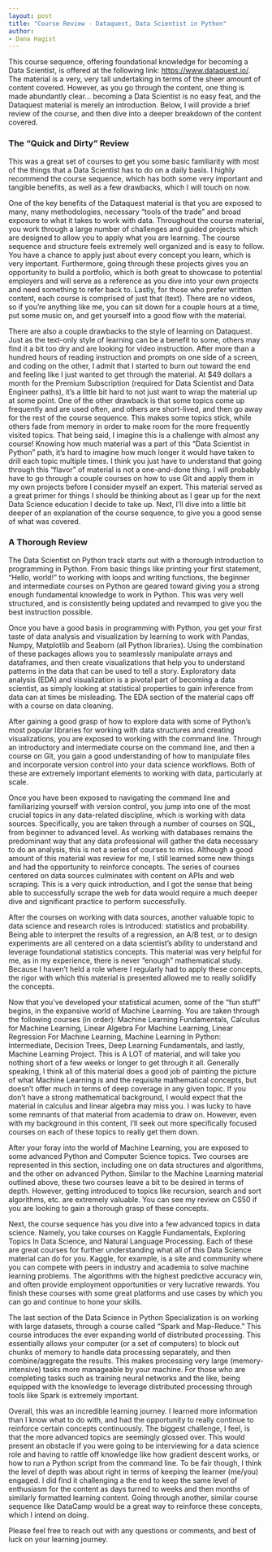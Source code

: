 ```yaml
---
layout: post
title: "Course Review - Dataquest, Data Scientist in Python"
author:
- Dana Hagist
---
```


This course sequence, offering foundational knowledge for becoming a Data Scientist, is offered at the following link: https://www.dataquest.io/. The material is a very, very tall undertaking in terms of the sheer amount of content covered. However, as you go through the content, one thing is made abundantly clear… becoming a Data Scientist is no easy feat, and the Dataquest material is merely an introduction. Below, I will provide a brief review of the course, and then dive into a deeper breakdown of the content covered.

### The “Quick and Dirty” Review
This was a great set of courses to get you some basic familiarity with most of the things that a Data Scientist has to do on a daily basis. I highly recommend the course sequence, which has both some very important and tangible benefits, as well as a few drawbacks, which I will touch on now.

One of the key benefits of the Dataquest material is that you are exposed to many, many methodologies, necessary “tools of the trade” and broad exposure to what it takes to work with data. Throughout the course material, you work through a large number of challenges and guided projects which are designed to allow you to apply what you are learning. The course sequence and structure feels extremely well organized and is easy to follow. You have a chance to apply just about every concept you learn, which is very important. Furthermore, going through these projects gives you an opportunity to build a portfolio, which is both great to showcase to potential employers and will serve as a reference as you dive into your own projects and need something to refer back to. Lastly, for those who prefer written content, each course is comprised of just that (text). There are no videos, so if you’re anything like me, you can sit down for a couple hours at a time, put some music on, and get yourself into a good flow with the material.

There are also a couple drawbacks to the style of learning on Dataquest. Just as the text-only style of learning can be a benefit to some, others may find it a bit too dry and are looking for video instruction. After more than a hundred hours of reading instruction and prompts on one side of a screen, and coding on the other, I admit that I started to burn out toward the end and feeling like I just wanted to get through the material. At $49 dollars a month for the Premium Subscription (required for Data Scientist and Data Engineer paths), it’s a little bit hard to not just want to wrap the material up at some point. One of the other drawback is that some topics come up frequently and are used often, and others are short-lived, and then go away for the rest of the course sequence. This makes some topics stick, while others fade from memory in order to make room for the more frequently visited topics. That being said, I imagine this is a challenge with almost any course! Knowing how much material was a part of this “Data Scientist in Python” path, it’s hard to imagine how much longer it would have taken to drill each topic multiple times. I think you just have to understand that going through this “flavor” of material is not a one-and-done thing. I will probably have to go through a couple courses on how to use Git and apply them in my own projects before I consider myself an expert. This material served as a great primer for things I should be thinking about as I gear up for the next Data Science education I decide to take up.  Next, I’ll dive into a little bit deeper of an explanation of the course sequence, to give you a good sense of what was covered.

### A Thorough Review
The Data Scientist on Python track starts out with a thorough introduction to programming in Python.  From basic things like printing your first statement, “Hello, world!” to working with loops and writing functions, the beginner and intermediate courses on Python are geared toward giving you a strong enough fundamental knowledge to work in Python.  This was very well structured, and is consistently being updated and revamped to give you the best instruction possible.

Once you have a good basis in programming with Python, you get your first taste of data analysis and visualization by learning to work with Pandas, Numpy, Matplotlib and Seaborn (all Python libraries).  Using the combination of these packages allows you to seamlessly manipulate arrays and dataframes, and then create visualizations that help you to understand patterns in the data that can be used to tell a story.  Exploratory data analysis (EDA) and visualization is a pivotal part of becoming a data scientist, as simply looking at statistical properties to gain inference from data can at times be misleading.  The EDA section of the material caps off with a course on data cleaning.

After gaining a good grasp of how to explore data with some of Python’s most popular libraries for working with data structures and creating visualizations, you are exposed to working with the command line.  Through an introductory and intermediate course on the command line, and then a course on Git, you gain a good understanding of how to manipulate files and incorporate version control into your data science workflows. Both of these are extremely important elements to working with data, particularly at scale.

Once you have been exposed to navigating the command line and familiarizing yourself with version control, you jump into one of the most crucial topics in any data-related discipline, which is working with data sources. Specifically, you are taken through a number of courses on SQL, from beginner to advanced level. As working with databases remains the predominant way that any data professional will gather the data necessary to do an analysis, this is not a series of courses to miss. Although a good amount of this material was review for me, I still learned some new things and had the opportunity to reinforce concepts. The series of courses centered on data sources culminates with content on APIs and web scraping. This is a very quick introduction, and I got the sense that being able to successfully scrape the web for data would require a much deeper dive and significant practice to perform successfully.

After the courses on working with data sources, another valuable topic to data science and research roles is introduced: statistics and probability. Being able to interpret the results of a regression, an A/B test, or to design experiments are all centered on a data scientist’s ability to understand and leverage foundational statistics concepts. This material was very helpful for me, as in my experience, there is never “enough” mathematical study. Because I haven’t held a role where I regularly had to apply these concepts, the rigor with which this material is presented allowed me to really solidify the concepts.

Now that you’ve developed your statistical acumen, some of the “fun stuff” begins, in the expansive world of Machine Learning. You are taken through the following courses (in order): Machine Learning Fundamentals, Calculus for Machine Learning, Linear Algebra For Machine Learning, Linear Regression For Machine Learning, Machine Learning In Python: Intermediate, Decision Trees, Deep Learning Fundamentals, and lastly, Machine Learning Project. This is A LOT of material, and will take you nothing short of a few weeks or longer to get through it all. Generally speaking, I think all of this material does a good job of painting the picture of what Machine Learning is and the requisite mathematical concepts, but doesn’t offer much in terms of deep coverage in any given topic. If you don’t have a strong mathematical background, I would expect that the material in calculus and linear algebra may miss you. I was lucky to have some remnants of that material from academia to draw on. However, even with my background in this content, I’ll seek out more specifically focused courses on each of these topics to really get them down.

After your foray into the world of Machine Learning, you are exposed to some advanced Python and Computer Science topics. Two courses are represented in this section, including one on data structures and algorithms, and the other on advanced Python. Similar to the Machine Learning material outlined above, these two courses leave a bit to be desired in terms of depth. However, getting introduced to topics like recursion, search and sort algorithms, etc. are extremely valuable. You can see my review on CS50 if you are looking to gain a thorough grasp of these concepts.

Next, the course sequence has you dive into a few advanced topics in data science. Namely, you take courses on Kaggle Fundamentals, Exploring Topics In Data Science, and Natural Language Processing. Each of these are great courses for further understanding what all of this Data Science material can do for you. Kaggle, for example, is a site and community where you can compete with peers in industry and academia to solve machine learning problems. The algorithms with the highest predictive accuracy win, and often provide employment opportunities or very lucrative rewards. You finish these courses with some great platforms and use cases by which you can go and continue to hone your skills.

The last section of the Data Science in Python Specialization is on working with large datasets, through a course called “Spark and Map-Reduce.” This course introduces the ever expanding world of distributed processing. This essentially allows your computer (or a set of computers) to block out chunks of memory to handle data processing separately, and then combine/aggregate the results. This makes processing very large (memory-intensive) tasks more manageable by your machine. For those who are completing tasks such as training neural networks and the like, being equipped with the knowledge to leverage distributed processing through tools like Spark is extremely important.

Overall, this was an incredible learning journey. I learned more information than I know what to do with, and had the opportunity to really continue to reinforce certain concepts continuously. The biggest challenge, I feel, is that the more advanced topics are seemingly glossed over. This would present an obstacle if you were going to be interviewing for a data science role and having to rattle off knowledge like how gradient descent works, or how to run a Python script from the command line. To be fair though, I think the level of depth was about right in terms of keeping the learner (me/you) engaged. I did find it challenging a the end to keep the same level of enthusiasm for the content as days turned to weeks and then months of similarly formatted learning content. Going through another, similar course sequence like DataCamp would be a great way to reinforce these concepts, which I intend on doing.

Please feel free to reach out with any questions or comments, and best of luck on your learning journey.
